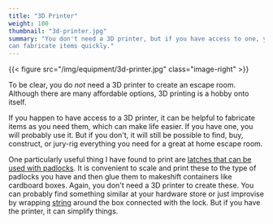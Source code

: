 ```yaml
---
title: "3D Printer"
weight: 100
thumbnail: "3d-printer.jpg"
summary: "You don't need a 3D printer, but if you have access to one, you
can fabricate items quickly."
---
```


{{< figure src="/img/equipment/3d-printer.jpg" class="image-right" >}}

To be clear, you do _not_ need a 3D printer to create an escape room.
Although there are many affordable options, 3D printing is a hobby onto
itself.

If you happen to have access to a 3D printer, it can be helpful to
fabricate items as you need them, which can make life easier. If you have
one, you will probably use it. But if you don't, it will still be possible
to find, buy, construct, or jury-rig everything you need for a great at
home escape room.

One particularly useful thing I have found to print are [latches that can
be used with padlocks]. It is convenient to scale and print these to the
type of padlocks you have and then glue them to makeshift containers like
cardboard boxes. Again, you don't need a 3D printer to create these. You
can probably find something similar at your hardware store or just
improvise by wrapping [string] around the box connected with the lock. But
if you have the printer, it can simplify things.

[latches that can be used with padlocks]: https://www.thingiverse.com/thing:24999
[string]: ../string
